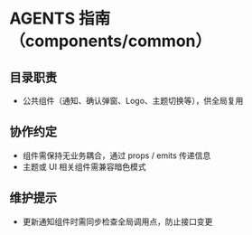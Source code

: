 # AGENTS 指南（components/common）

## 目录职责

- 公共组件（通知、确认弹窗、Logo、主题切换等），供全局复用

## 协作约定

- 组件需保持无业务耦合，通过 props / emits 传递信息
- 主题或 UI 相关组件需兼容暗色模式

## 维护提示

- 更新通知组件时需同步检查全局调用点，防止接口变更
